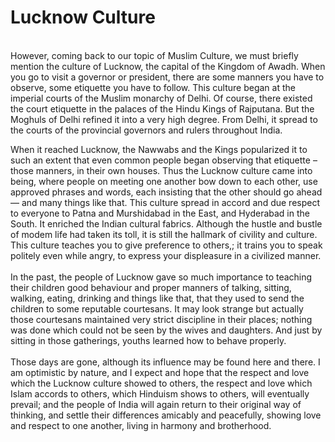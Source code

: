Lucknow Culture
===============

   
 However, coming back to our topic of Muslim Culture, we must briefly
mention the culture of Lucknow, the capital of the Kingdom of Awadh.
When you go to visit a governor or president, there are some manners you
have to observe, some etiquette you have to follow. This culture began
at the imperial courts of the Muslim monarchy of Delhi. Of course, there
existed the court etiquette in the palaces of the Hindu Kings of
Rajputana. But the Moghuls of Delhi refined it into a very high degree.
From Delhi, it spread to the courts of the provincial governors and
rulers throughout India.

When it reached Lucknow, the Nawwabs and the Kings popularized it to
such an extent that even common people began observing that etiquette –
those manners, in their own houses. Thus the Lucknow culture came into
being, where people on meeting one another bow down to each other, use
approved phrases and words, each insisting that the other should go
ahead — and many things like that. This culture spread in accord and due
respect to everyone to Patna and Murshidabad in the East, and Hyderabad
in the South. It enriched the Indian cultural fabrics. Although the
hustle and bustle of modem life had taken its toll, it is still the
hallmark of civility and culture. This culture teaches you to give
preference to others,; it trains you to speak politely even while angry,
to express your displeasure in a civilized manner.  
    
 In the past, the people of Lucknow gave so much importance to teaching
their children good behaviour and proper manners of talking, sitting,
walking, eating, drinking and things like that, that they used to send
the children to some reputable courtesans. It may look strange but
actually those courtesans maintained very strict discipline in their
places; nothing was done which could not be seen by the wives and
daughters. And just by sitting in those gatherings, youths learned how
to behave properly.  
    
 Those days are gone, although its influence may be found here and
there. I am optimistic by nature, and I expect and hope that the respect
and love which the Lucknow culture showed to others, the respect and
love which Islam accords to others, which Hinduism shows to others, will
eventually prevail; and the people of India will again return to their
original way of thinking, and settle their differences amicably and
peacefully, showing love and respect to one another, living in harmony
and brotherhood.


